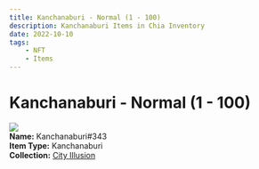 ```yaml
---
title: Kanchanaburi - Normal (1 - 100)
description: Kanchanaburi Items in Chia Inventory
date: 2022-10-10
tags:
    - NFT
    - Items
---
```


# Kanchanaburi - Normal (1 - 100)
<div class="item_thumbnail">
<img loading="lazy" src="https://gtmlqdwhnusmhid2grdte5cylua2dloso2so5elggobkagiyolka.arweave.net/NNi4DsdtJMOgejRHMnRYXQGhrdJ2pO6RZjOCoBkYctQ"><br/>
<div><strong>Name:</strong> Kanchanaburi#343</div>
<div><strong>Item Type:</strong> Kanchanaburi</div>
<div><strong>Collection:</strong> <a href="https://www.spacescan.io/xch/nft/collection/col1lend2dcn558km4wcwta4xnkfv3xpcmlp9kyt0m909emvfxechlyqdl5ndg">City Illusion</a></div>
</div>

